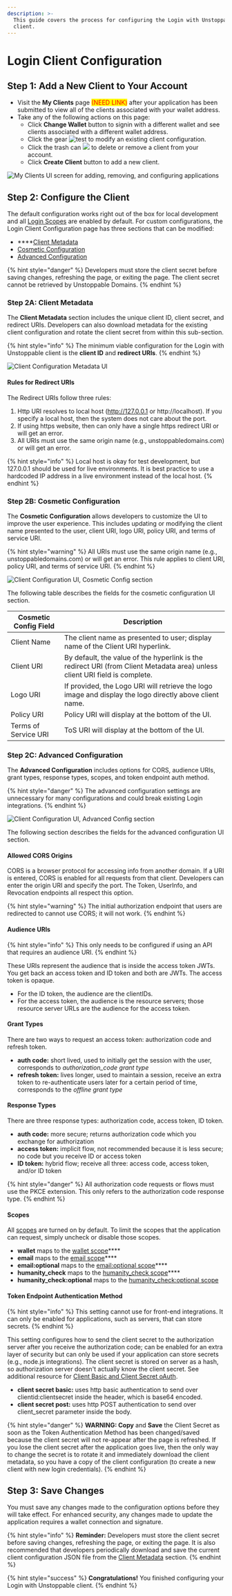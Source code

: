 ```yaml
---
description: >-
  This guide covers the process for configuring the Login with Unstoppable
  client.
---
```


# Login Client Configuration

## Step 1: Add a New Client to Your Account

* Visit the **My Clients** page <mark style="color:red;">(NEED LINK)</mark> after your application has been submitted to view all of the clients associated with your wallet address.&#x20;
* Take any of the following actions on this page:
  * Click **Change Wallet** button to signin with a different wallet and see clients associated with a different wallet address.
  * Click the gear ![test](../.gitbook/assets/gear\_icon\_my\_clients.png) to modify an existing client configuration.&#x20;
  * Click the trash can ![](../.gitbook/assets/trashcan\_icon\_my\_clients.png) to delete or remove a client from your account.
  * Click **Create Client** button to add a new client.

![My Clients UI screen for adding, removing, and configuring applications](../.gitbook/assets/new\_my\_clients\_screen\_markup.png)

## Step 2: Configure the Client

The default configuration works right out of the box for local development and all [Login Scopes](scopes-for-login.md) are enabled by default. For custom configurations, the Login Client Configuration page has three sections that can be modified:

* ****[Client Metadata](login-client-configuration.md#step-2a-client-metadata-and-redirect-uris)
* [Cosmetic Configuration](login-client-configuration.md#step-2b-cosmetic-configuration)
* [Advanced Configuration](login-client-configuration.md#step-2c-advanced-configuration)

{% hint style="danger" %}
Developers must store the client secret before saving changes, refreshing the page, or exiting the page. The client secret cannot be retrieved by Unstoppable Domains.
{% endhint %}

### Step 2A: Client Metadata

The **Client Metadata** section includes the unique client ID, client secret, and redirect URIs. Developers can also download metadata for the existing client configuration and rotate the client secret from within this sub-section.

{% hint style="info" %}
The minimum viable configuration for the Login with Unstoppable client is the **client ID** and **redirect URIs**.&#x20;
{% endhint %}

![Client Configuration Metadata UI](../.gitbook/assets/client\_config\_screen\_metadata.png)

#### Rules for Redirect URIs

The Redirect URIs follow three rules:

1. Http URI resolves to local host (http://127.0.0.1 or http://localhost). If you specify a local host, then the system does not care about the port.&#x20;
2. If using https website, then can only have a single https redirect URI or will get an error.
3. All URIs must use the same origin name (e.g., unstoppabledomains.com) or will get an error.

{% hint style="info" %}
Local host is okay for test development, but 127.0.0.1 should be used for live environments. It is best practice to use a hardcoded IP address in a live environment instead of the local host.&#x20;
{% endhint %}

### **Step 2B: Cosmetic Configuration**

The **Cosmetic Configuration** allows developers to customize the UI to improve the user experience. This includes updating or modifying the client name presented to the user, client URI, logo URI, policy URI, and terms of service URI.

{% hint style="warning" %}
All URIs must use the same origin name (e.g., unstoppabledomains.com) or will get an error. This rule applies to client URI, policy URI, and terms of service URI.
{% endhint %}



![Client Configuration UI, Cosmetic Config section](../.gitbook/assets/client\_config\_screen\_cosmetic.png)

The following table describes the fields for the cosmetic configuration UI section.

| Cosmetic Config Field | Description                                                                                                                 |
| --------------------- | --------------------------------------------------------------------------------------------------------------------------- |
| Client Name           | The client name as presented to user; display name of the Client URI hyperlink.                                             |
| Client URI            | By default, the value of the hyperlink is the redirect URI (from Client Metadata area) unless client URI field is complete. |
| Logo URI              | If provided, the Logo URI will retrieve the logo image and display the logo directly above client name.                     |
| Policy URI            | Policy URI will display at the bottom of the UI.                                                                            |
| Terms of Service URI  | ToS URI will display at the bottom of the UI.                                                                               |

### Step 2C: Advanced Configuration

The **Advanced Configuration** includes options for CORS, audience URIs, grant types, response types, scopes, and token endpoint auth method.&#x20;

{% hint style="danger" %}
The advanced configuration settings are unnecessary for many configurations and could break existing Login integrations.
{% endhint %}

![Client Configuration UI, Advanced Config section](../.gitbook/assets/client\_config\_screen\_advanced.png)

The following section describes the fields for the advanced configuration UI section.

#### Allowed CORS Origins

CORS is a browser protocol for accessing info from another domain. If a URI is entered, CORS is enabled for all requests from that client. Developers can enter the origin URI and specify the port. The Token, UserInfo, and Revocation endpoints all respect this option.&#x20;

{% hint style="warning" %}
The initial authorization endpoint that users are redirected to cannot use CORS; it will not work.
{% endhint %}

#### Audience URIs

{% hint style="info" %}
This only needs to be configured if using an API that requires an audience URI.&#x20;
{% endhint %}

These URIs represent the audience that is inside the access token JWTs. You get back an access token and ID token and both are JWTs. The access token is opaque.&#x20;

* For the ID token, the audience are the clientIDs.&#x20;
* For the access token, the audience is the resource servers; those resource server URLs are the audience for the access token.

#### Grant Types

There are two ways to request an access token: authorization code and refresh token.&#x20;

* **auth code:** short lived, used to initially get the session with the user, corresponds to _authorization\_code grant type_
* **refresh token:** lives longer, used to maintain a session, receive an extra token to re-authenticate users later for a certain period of time, corresponds to the _offline grant type_

#### Response Types

There are three response types: authorization code, access token, ID token.

* **auth code:** more secure; returns authorization code which you exchange for authorization
* **access token:** implicit flow, not recommended because it is less secure; no code but you receive ID or access token
* **ID token:** hybrid flow; receive all three: access code, access token, and/or ID token

{% hint style="danger" %}
All authorization code requests or flows must use the PKCE extension. This only refers to the authorization code response type.
{% endhint %}

#### Scopes

All [scopes](scopes-for-login.md) are turned on by default. To limit the scopes that the application can request, simply uncheck or disable those scopes.

* **wallet** maps to the [wallet scope](login-client-configuration.md#wallet-scope)****
* **email** maps to the [email scope](login-client-configuration.md#email-scope)****
* **email:optional** maps to the [email:optional scope](login-client-configuration.md#email-optional-scope)****
* **humanity\_check** maps to the [humanity\_check scope](login-client-configuration.md#kyc-persona-scope)****
* **humanity\_check:optional** maps to the [humanity\_check:optional scope](login-client-configuration.md#kyc-persona\_optional-scope)

#### Token Endpoint Authentication Method

{% hint style="info" %}
This setting cannot use for front-end integrations. It can only be enabled for applications, such as servers, that can store secrets.
{% endhint %}

This setting configures how to send the client secret to the authorization server after you receive the authorization code; can be enabled for an extra layer of security but can only be used if your application can store secrets (e.g., node.js integrations). The client secret is stored on server as a hash, so authorization server doesn't actually know the client secret. See additional resource for [Client Basic and Client Secret oAuth](https://datatracker.ietf.org/doc/html/rfc6749#section-2.3.1).

* **client secret basic:** uses http basic authentication to send over clientid:clientsecret inside the header, which is base64 encoded.&#x20;
* **client secret post:** uses http POST authentication to send over client\_secret parameter inside the body.&#x20;

{% hint style="danger" %}
**WARNING: Copy** and **Save** the Client Secret as soon as the Token Authentication Method has been changed/saved because the client secret will not re-appear after the page is refreshed. If you lose the client secret after the application goes live, then the only way to change the secret is to rotate it and immediately download the client metadata, so you have a copy of the client configuration (to create a new client with new login credentials).&#x20;
{% endhint %}

## Step 3: Save Changes

You must save any changes made to the configuration options before they will take effect. For enhanced security, any changes made to update the application requires a wallet connection and signature.

{% hint style="info" %}
**Reminder:** Developers must store the client secret before saving changes, refreshing the page, or exiting the page. It is also recommended that developers periodically download and save the current client configuration JSON file from the [Client Metadata](login-client-configuration.md#step-2a-client-metadata-and-redirect-uris) section.
{% endhint %}

{% hint style="success" %}
**Congratulations!** You finished configuring your Login with Unstoppable client.
{% endhint %}
